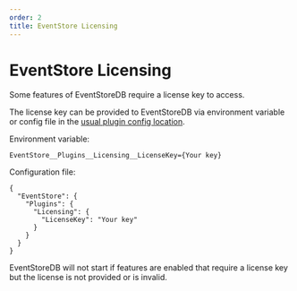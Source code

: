 ```yaml
---
order: 2
title: EventStore Licensing
---
```


# EventStore Licensing

Some features of EventStoreDB require a license key to access.

The license key can be provided to EventStoreDB via environment variable or config file in the [usual plugin config location](./plugins.md#json-files).

Environment variable:

```
EventStore__Plugins__Licensing__LicenseKey={Your key}
```

Configuration file:

```
{
  "EventStore": {
    "Plugins": {
      "Licensing": {
        "LicenseKey": "Your key"
      }
    }
  }
}
```

EventStoreDB will not start if features are enabled that require a license key but the license is not provided or is invalid.